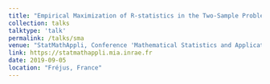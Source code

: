 ```yaml
---
title: "Empirical Maximization of R-statistics in the Two-Sample Problem and Nonparametric Homogeneity Tests in High Dimension"
collection: talks
talktype: 'talk'
permalink: /talks/sma
venue: "StatMathAppli, Conference 'Mathematical Statistics and Applications' "
link: https://statmathappli.mia.inrae.fr
date: 2019-09-05
location: "Fréjus, France"
---
```


